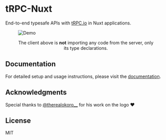 # tRPC-Nuxt

End-to-end typesafe APIs with [tRPC.io](https://trpc.io/) in Nuxt applications.

<p align="center">
  <figure>
    <img src="https://i.imgur.com/3AZlBZH.gif" alt="Demo" />
    <figcaption>
      <p align="center">
        The client above is <strong>not</strong> importing any code from the server, only its type declarations.
      </p>
    </figcaption>
  </figure>
</p>

## Documentation

For detailed setup and usage instructions, please visit the [documentation](https://trpc-nuxt.pages.dev).

## Acknowledgments

Special thanks to [@therealokoro__](https://x.com/therealokoro__) for his work on the logo ❤️

## License

MIT
